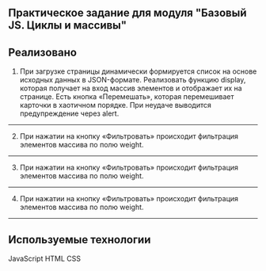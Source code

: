 Практическое задание для модуля "Базовый JS. Циклы и массивы"
-----
Реализовано
---

1) При загрузке страницы динамически формируется список на основе исходных данных в JSON-формате. Реализовать функцию display, которая получает на вход массив элементов и отображает их на странице.
Есть кнопка «Перемешать», которая перемешивает карточки в хаотичном порядке. При неудаче выводится предупреждение через alert.
---

2) При нажатии на кнопку «Фильтровать» происходит фильтрация элементов массива по полю weight.
---

3) При нажатии на кнопку «Фильтровать» происходит фильтрация элементов массива по полю weight.
----

4) При нажатии на кнопку «Фильтровать» происходит фильтрация элементов массива по полю weight.


--------
Используемые технологии
--------
JavaScript
HTML
CSS
